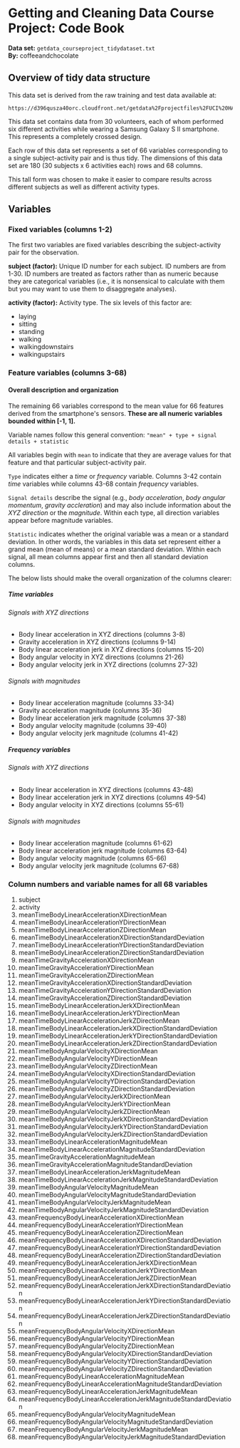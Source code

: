 # Getting and Cleaning Data Course Project: Code Book
**Data set:** ```getdata_courseproject_tidydataset.txt```  
**By:** coffeeandchocolate

## Overview of tidy data structure

This data set is derived from the raw training and test data available at:
```
https://d396qusza40orc.cloudfront.net/getdata%2Fprojectfiles%2FUCI%20HAR%20Dataset.zip
```

This data set contains data from 30 volunteers, each of whom performed six 
different activities while wearing a Samsung Galaxy S II smartphone. This 
represents a completely crossed design.

Each row of this data set represents a set of 66 variables corresponding to a 
single subject-activity pair and is thus tidy. The dimensions of this data set 
are 180 (30 subjects x 6 activities each) rows and 68 columns.

This tall form was chosen to make it easier to compare results across different 
subjects as well as different activity types.

## Variables

### Fixed variables (columns 1-2)

The first two variables are fixed variables describing the subject-activity 
pair for the observation.

**subject (factor):** Unique ID number for each subject. ID numbers are from 
1-30. ID numbers are treated as factors rather than as numeric because they 
are categorical variables (i.e., it is nonsensical to calculate with them but
you may want to use them to disaggregate analyses).

**activity (factor):** Activity type. The six levels of this factor are:

* laying
* sitting
* standing
* walking
* walkingdownstairs
* walkingupstairs
    
### Feature variables (columns 3-68)

#### Overall description and organization
The remaining 66 variables correspond to the mean value for 66 features derived 
from the smartphone's sensors. **These are all numeric variables bounded within
[-1, 1].**

Variable names follow this general convention:
```"mean" + type + signal details + statistic```

All variables begin with ```mean``` to indicate that they are average values
for that feature and that particular subject-activity pair.

```Type``` indicates either a *time* or *frequency* variable. Columns 3-42
contain *time* variables while columns 43-68 contain *frequency* variables.

```Signal details``` describe the signal (e.g., *body acceleration*, *body 
angular momentum*, *gravity accleration*) and may also include information 
about the *XYZ direction* or the *magnitude*. Within each type, all direction 
variables appear before magnitude variables.

```Statistic``` indicates whether the original variable was a mean or a standard
deviation. In other words, the variables in this data set represent either a
grand mean (mean of means) or a mean standard deviation. Within each signal, 
all mean columns appear first and then all standard deviation columns.

The below lists should make the overall organization of the columns clearer:

##### Time variables

###### Signals with XYZ directions
* Body linear acceleration in XYZ directions (columns 3-8)
* Gravity acceleration in XYZ directions (columns 9-14)
* Body linear acceleration jerk in XYZ directions (columns 15-20)
* Body angular velocity in XYZ directions (columns 21-26)
* Body angular velocity jerk in XYZ directions (columns 27-32)

###### Signals with magnitudes
* Body linear acceleration magnitude (columns 33-34)
* Gravity acceleration magnitude (columns 35-36)
* Body linear acceleration jerk magnitude (columns 37-38)
* Body angular velocity magnitude (columns 39-40)
* Body angular velocity jerk magnitude (columns 41-42)

##### Frequency variables

###### Signals with XYZ directions
* Body linear acceleration in XYZ directions (columns 43-48)
* Body linear acceleration jerk in XYZ directions (columns 49-54)
* Body angular velocity in XYZ directions (columns 55-61)

###### Signals with magnitudes
* Body linear acceleration magnitude (columns 61-62)
* Body linear acceleration jerk magnitude (columns 63-64)
* Body angular velocity magnitude (columns 65-66)
* Body angular velocity jerk magnitude (columns 67-68)

### Column numbers and variable names for all 68 variables

1.  subject
2.  activity
3.  meanTimeBodyLinearAccelerationXDirectionMean
4.  meanTimeBodyLinearAccelerationYDirectionMean
5.	meanTimeBodyLinearAccelerationZDirectionMean
6.	meanTimeBodyLinearAccelerationXDirectionStandardDeviation
7.	meanTimeBodyLinearAccelerationYDirectionStandardDeviation
8.	meanTimeBodyLinearAccelerationZDirectionStandardDeviation
9.	meanTimeGravityAccelerationXDirectionMean
10.	meanTimeGravityAccelerationYDirectionMean
11.	meanTimeGravityAccelerationZDirectionMean
12.	meanTimeGravityAccelerationXDirectionStandardDeviation
13.	meanTimeGravityAccelerationYDirectionStandardDeviation
14.	meanTimeGravityAccelerationZDirectionStandardDeviation
15.	meanTimeBodyLinearAccelerationJerkXDirectionMean
16.	meanTimeBodyLinearAccelerationJerkYDirectionMean
17.	meanTimeBodyLinearAccelerationJerkZDirectionMean
18.	meanTimeBodyLinearAccelerationJerkXDirectionStandardDeviation
19.	meanTimeBodyLinearAccelerationJerkYDirectionStandardDeviation
20.	meanTimeBodyLinearAccelerationJerkZDirectionStandardDeviation
21.	meanTimeBodyAngularVelocityXDirectionMean
22.	meanTimeBodyAngularVelocityYDirectionMean
23.	meanTimeBodyAngularVelocityZDirectionMean
24.	meanTimeBodyAngularVelocityXDirectionStandardDeviation
25.	meanTimeBodyAngularVelocityYDirectionStandardDeviation
26.	meanTimeBodyAngularVelocityZDirectionStandardDeviation
27.	meanTimeBodyAngularVelocityJerkXDirectionMean
28.	meanTimeBodyAngularVelocityJerkYDirectionMean
29.	meanTimeBodyAngularVelocityJerkZDirectionMean
30.	meanTimeBodyAngularVelocityJerkXDirectionStandardDeviation
31.	meanTimeBodyAngularVelocityJerkYDirectionStandardDeviation
32.	meanTimeBodyAngularVelocityJerkZDirectionStandardDeviation
33.	meanTimeBodyLinearAccelerationMagnitudeMean
34.	meanTimeBodyLinearAccelerationMagnitudeStandardDeviation
35.	meanTimeGravityAccelerationMagnitudeMean
36.	meanTimeGravityAccelerationMagnitudeStandardDeviation
37.	meanTimeBodyLinearAccelerationJerkMagnitudeMean
38.	meanTimeBodyLinearAccelerationJerkMagnitudeStandardDeviation
39.	meanTimeBodyAngularVelocityMagnitudeMean
40.	meanTimeBodyAngularVelocityMagnitudeStandardDeviation
41.	meanTimeBodyAngularVelocityJerkMagnitudeMean
42.	meanTimeBodyAngularVelocityJerkMagnitudeStandardDeviation
43.	meanFrequencyBodyLinearAccelerationXDirectionMean
44.	meanFrequencyBodyLinearAccelerationYDirectionMean
45.	meanFrequencyBodyLinearAccelerationZDirectionMean
46.	meanFrequencyBodyLinearAccelerationXDirectionStandardDeviation
47.	meanFrequencyBodyLinearAccelerationYDirectionStandardDeviation
48.	meanFrequencyBodyLinearAccelerationZDirectionStandardDeviation
49.	meanFrequencyBodyLinearAccelerationJerkXDirectionMean
50.	meanFrequencyBodyLinearAccelerationJerkYDirectionMean
51.	meanFrequencyBodyLinearAccelerationJerkZDirectionMean
52.	meanFrequencyBodyLinearAccelerationJerkXDirectionStandardDeviation
53.	meanFrequencyBodyLinearAccelerationJerkYDirectionStandardDeviation
54.	meanFrequencyBodyLinearAccelerationJerkZDirectionStandardDeviation
55.	meanFrequencyBodyAngularVelocityXDirectionMean
56.	meanFrequencyBodyAngularVelocityYDirectionMean
57.	meanFrequencyBodyAngularVelocityZDirectionMean
58.	meanFrequencyBodyAngularVelocityXDirectionStandardDeviation
59.	meanFrequencyBodyAngularVelocityYDirectionStandardDeviation
60.	meanFrequencyBodyAngularVelocityZDirectionStandardDeviation
61.	meanFrequencyBodyLinearAccelerationMagnitudeMean
62.	meanFrequencyBodyLinearAccelerationMagnitudeStandardDeviation
63.	meanFrequencyBodyLinearAccelerationJerkMagnitudeMean
64.	meanFrequencyBodyLinearAccelerationJerkMagnitudeStandardDeviation
65.	meanFrequencyBodyAngularVelocityMagnitudeMean
66.	meanFrequencyBodyAngularVelocityMagnitudeStandardDeviation
67.	meanFrequencyBodyAngularVelocityJerkMagnitudeMean
68.	meanFrequencyBodyAngularVelocityJerkMagnitudeStandardDeviation